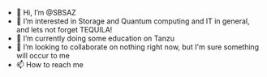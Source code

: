 - 👋 Hi, I’m @SBSAZ
- 👀 I’m interested in Storage and Quantum computing and IT in general, and lets not forget TEQUILA!
- 🌱 I’m currently doing some education on Tanzu
- 💞️ I’m looking to collaborate on nothing right now, but I'm sure something will occur to me
- 📫 How to reach me 

<!---
SBSAZ/SBSAZ is a ✨ special ✨ repository because its `README.md` (this file) appears on your GitHub profile.
You can click the Preview link to take a look at your changes.
--->
